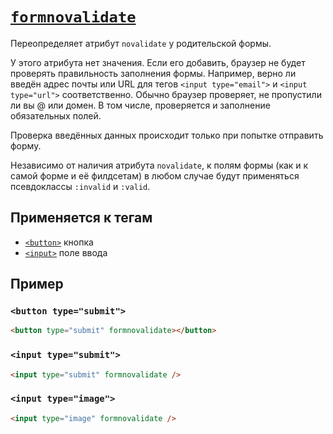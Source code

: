 # [`formnovalidate`](../index.md)

Переопределяет атрибут `novalidate` у родительской формы.

У этого атрибута нет значения. Если его добавить, браузер не будет проверять правильность заполнения формы. Например, верно ли введён адрес почты или URL для тегов `<input type="email">` и `<input type="url">` соответственно. Обычно браузер проверяет, не пропустили ли вы @ или домен. В том числе, проверяется и заполнение обязательных полей.

Проверка введённых данных происходит только при попытке отправить форму.

Независимо от наличия атрибута `novalidate`, к полям формы (как и к самой форме и её филдсетам) в любом случае будут применяться псевдоклассы `:invalid` и `:valid`.

## Применяется к тегам

- [`<button>`](../Tags/button.md) кнопка
- [`<input>`](../Tags/input.md) поле ввода

## Пример

### `<button type="submit">`

```html
<button type="submit" formnovalidate></button>
```

### `<input type="submit">`

```html
<input type="submit" formnovalidate />
```

### `<input type="image">`

```html
<input type="image" formnovalidate />
```
